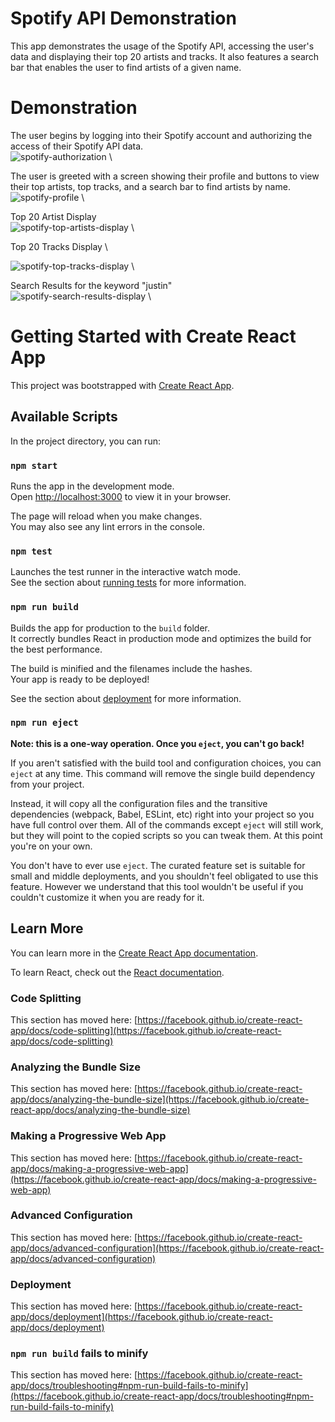 # Spotify API Demonstration 
This app demonstrates the usage of the Spotify API, accessing the user's data and displaying their top 20 artists and tracks. It also features a search bar that enables the user to find artists of a given name.

# Demonstration 
The user begins by logging into their Spotify account and authorizing the access of their Spotify API data.\
![spotify-authorization](https://user-images.githubusercontent.com/57577392/188520056-710d4d82-7775-4b10-8cdd-afa8afb80ffc.PNG) \

The user is greeted with a screen showing their profile and buttons to view their top artists, top tracks, and a search bar to find artists by name. \
![spotify-profile](https://user-images.githubusercontent.com/57577392/188520108-f193a6d3-f07f-4b03-98d0-6b2b0ee9c2f2.PNG) \

Top 20 Artist Display \
![spotify-top-artists-display](https://user-images.githubusercontent.com/57577392/188520133-9d025a9e-8e96-40f9-9fc2-7edb5e2980e9.PNG) \

Top 20 Tracks Display \

![spotify-top-tracks-display](https://user-images.githubusercontent.com/57577392/188520144-207cccca-b22f-49d6-9daa-b369d3f95dc0.PNG) \

Search Results for the keyword "justin" \
![spotify-search-results-display](https://user-images.githubusercontent.com/57577392/188520154-eea616ea-1d00-4d65-aec5-4edddfaf2d7b.PNG) \



# Getting Started with Create React App

This project was bootstrapped with [Create React App](https://github.com/facebook/create-react-app).

## Available Scripts

In the project directory, you can run:

### `npm start`

Runs the app in the development mode.\
Open [http://localhost:3000](http://localhost:3000) to view it in your browser.

The page will reload when you make changes.\
You may also see any lint errors in the console.

### `npm test`

Launches the test runner in the interactive watch mode.\
See the section about [running tests](https://facebook.github.io/create-react-app/docs/running-tests) for more information.

### `npm run build`

Builds the app for production to the `build` folder.\
It correctly bundles React in production mode and optimizes the build for the best performance.

The build is minified and the filenames include the hashes.\
Your app is ready to be deployed!

See the section about [deployment](https://facebook.github.io/create-react-app/docs/deployment) for more information.

### `npm run eject`

**Note: this is a one-way operation. Once you `eject`, you can't go back!**

If you aren't satisfied with the build tool and configuration choices, you can `eject` at any time. This command will remove the single build dependency from your project.

Instead, it will copy all the configuration files and the transitive dependencies (webpack, Babel, ESLint, etc) right into your project so you have full control over them. All of the commands except `eject` will still work, but they will point to the copied scripts so you can tweak them. At this point you're on your own.

You don't have to ever use `eject`. The curated feature set is suitable for small and middle deployments, and you shouldn't feel obligated to use this feature. However we understand that this tool wouldn't be useful if you couldn't customize it when you are ready for it.

## Learn More

You can learn more in the [Create React App documentation](https://facebook.github.io/create-react-app/docs/getting-started).

To learn React, check out the [React documentation](https://reactjs.org/).

### Code Splitting

This section has moved here: [https://facebook.github.io/create-react-app/docs/code-splitting](https://facebook.github.io/create-react-app/docs/code-splitting)

### Analyzing the Bundle Size

This section has moved here: [https://facebook.github.io/create-react-app/docs/analyzing-the-bundle-size](https://facebook.github.io/create-react-app/docs/analyzing-the-bundle-size)

### Making a Progressive Web App

This section has moved here: [https://facebook.github.io/create-react-app/docs/making-a-progressive-web-app](https://facebook.github.io/create-react-app/docs/making-a-progressive-web-app)

### Advanced Configuration

This section has moved here: [https://facebook.github.io/create-react-app/docs/advanced-configuration](https://facebook.github.io/create-react-app/docs/advanced-configuration)

### Deployment

This section has moved here: [https://facebook.github.io/create-react-app/docs/deployment](https://facebook.github.io/create-react-app/docs/deployment)

### `npm run build` fails to minify

This section has moved here: [https://facebook.github.io/create-react-app/docs/troubleshooting#npm-run-build-fails-to-minify](https://facebook.github.io/create-react-app/docs/troubleshooting#npm-run-build-fails-to-minify)
